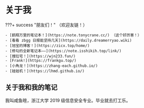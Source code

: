 # 关于我

???+ success "朋友们！"
    （欢迎友链！）

    - [鹤翔万里的笔记本！](https://note.tonycrane.cc/) （这个好厉害！）
    - [看看 zbgg 日报能坚持几天](https://daily.dreamerryao.wiki)
    - [旭宝的博客！](https://zicx.top/home/)
    - [修勾的全新笔记本——](https://note.isshikih.top/link/)
    - [搜拉宅！](https://wjn233.fun/)
    - [Frank!](https://frankgu.top/)
    - [小角龙！](https://zhang-each.github.io/)
    - [娃娃机！](https://lhmd.github.io/)

## 关于我和我的笔记

我叫咸鱼暄，浙江大学 2019 级信息安全专业。毕业就去打工乐。

